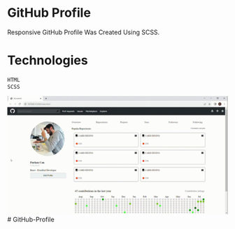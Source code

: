 # GitHub Profile

Responsive GitHub Profile Was Created Using SCSS.

# Technologies

``````
HTML
SCSS
``````

<img src="gitgitigit.gif"># GitHub-Profile
